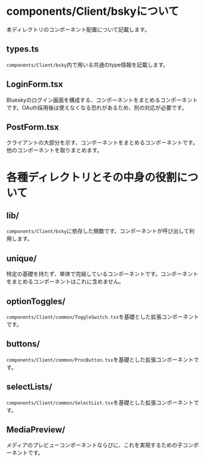 # components/Client/bskyについて

本ディレクトリのコンポーネント配置について記載します。

## types.ts

`components/Client/bsky`内で用いる共通のtype情報を記載します。

## LoginForm.tsx

Blueskyのログイン画面を構成する、コンポーネントをまとめるコンポーネントです。OAuth採用後は使えなくなる恐れがあるため、別の対応が必要です。

## PostForm.tsx

クライアントの大部分を示す、コンポーネントをまとめるコンポーネントです。他のコンポーネントを取りまとめます。

# 各種ディレクトリとその中身の役割について

## lib/

`components/Client/bsky`に依存した関数です。コンポーネントが呼び出して利用します。

## unique/

特定の基礎を持たず、単体で完結しているコンポーネントです。コンポーネントをまとめるコンポーネントはこれに含めません。

## optionToggles/

`components/Client/common/ToggleSwitch.tsx`を基礎とした拡張コンポーネントです。

## buttons/

`components/Client/common/ProcButton.tsx`を基礎とした拡張コンポーネントです。

## selectLists/

`components/Client/common/SelectList.tsx`を基礎とした拡張コンポーネントです。

## MediaPreview/

メディアのプレビューコンポーネントならびに、これを実現するための子コンポーネントです。
